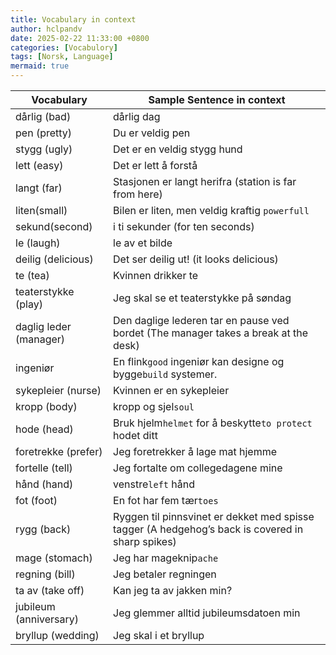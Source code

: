 ```yaml
---
title: Vocabulary in context
author: hclpandv
date: 2025-02-22 11:33:00 +0800
categories: [Vocabulory]
tags: [Norsk, Language]
mermaid: true
---
```


| Vocabulary   | Sample Sentence in context  |
|    ---       |       ---                   |
| dårlig (bad) | dårlig dag                  |
| pen (pretty) | Du er veldig pen            |
| stygg (ugly) | Det er en veldig stygg hund |
| lett (easy)  | Det er lett å forstå        |
| langt (far)  | Stasjonen er langt herifra (station is far from here) |
| liten(small) | Bilen er liten, men veldig kraftig `powerfull` |
| sekund(second) | i ti sekunder (for ten seconds) |
| le (laugh)   | le av et bilde |
| deilig (delicious)   | Det ser deilig ut! (it looks delicious) |
| te (tea)   | Kvinnen drikker te |
| teaterstykke (play)   | Jeg skal se et teaterstykke på søndag |
| daglig leder (manager) | Den daglige lederen tar en pause ved bordet (The manager takes a break at the desk) |
| ingeniør   | En flink`good` ingeniør kan designe og bygge`build` systemer. |
| sykepleier (nurse) | Kvinnen er en sykepleier |
| kropp (body) | kropp og sjel`soul` |
| hode (head) | Bruk hjelm`helmet` for å beskytte`to protect` hodet ditt|
| foretrekke (prefer) | Jeg foretrekker å lage mat hjemme|
| fortelle (tell) | Jeg fortalte om collegedagene mine | 
| hånd (hand) |  venstre`left` hånd | 
| fot (foot) |  En fot har fem tær`toes`| 
| rygg (back) |   Ryggen til pinnsvinet er dekket med spisse tagger (A hedgehog’s back is covered in sharp spikes) |
| mage (stomach) |  Jeg har mageknip`ache`| 
| regning  (bill) |  Jeg betaler regningen | 
| ta av (take off) | Kan jeg ta av jakken min? |
| jubileum (anniversary) | Jeg glemmer alltid jubileumsdatoen min |
| bryllup (wedding) | Jeg skal i et bryllup |





